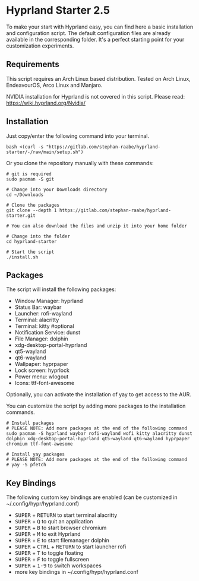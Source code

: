 # Hyprland Starter 2.5

To make your start with Hyprland easy, you can find here a basic installation and configuration script.
The default configuration files are already available in the corresponding folder.
It's a perfect starting point for your customization experiments.

## Requirements

This script requires an Arch Linux based distribution. Tested on Arch Linux, EndeavourOS, Arco Linux and Manjaro.

NVIDIA installation for Hyprland is not covered in this script. Please read: https://wiki.hyprland.org/Nvidia/

## Installation

Just copy/enter the following command into your terminal.

```
bash <(curl -s "https://gitlab.com/stephan-raabe/hyprland-starter/-/raw/main/setup.sh")
```

Or you clone the repository manually with these commands:

```
# git is required
sudo pacman -S git

# Change into your Downloads directory
cd ~/Downloads

# Clone the packages
git clone --depth 1 https://gitlab.com/stephan-raabe/hyprland-starter.git

# You can also download the files and unzip it into your home folder

# Change into the folder
cd hyprland-starter

# Start the script
./install.sh
```

## Packages

The script will install the following packages:

- Window Manager: hyprland 
- Status Bar: waybar 
- Launcher: rofi-wayland 
- Terminal: alacritty 
- Terminal: kitty #optional
- Notification Service: dunst 
- File Manager: dolphin 
- xdg-desktop-portal-hyprland 
- qt5-wayland 
- qt6-wayland 
- Wallpaper: hyprpaper
- Lock screen: hyprlock
- Power menu: wlogout
- Icons: ttf-font-awesome

Optionally, you can activate the installation of yay to get access to the AUR.

You can customize the script by adding more packages to the installation commands.

```
# Install packages 
# PLEASE NOTE: Add more packages at the end of the following command
sudo pacman -S hyprland waybar rofi-wayland wofi kitty alacritty dunst dolphin xdg-desktop-portal-hyprland qt5-wayland qt6-wayland hyprpaper chromium ttf-font-awesome

# Install yay packages
# PLEASE NOTE: Add more packages at the end of the following command
# yay -S pfetch
```

## Key Bindings

The following custom key bindings are enabled (can be customized in ~/.config/hypr/hyprland.conf)

- <kbd>SUPER</kbd> + <kbd>RETURN</kbd> to start terminal alacritty
- <kbd>SUPER</kbd> + <kbd>Q</kbd> to quit an application
- <kbd>SUPER</kbd> + <kbd>B</kbd> to start browser chromium
- <kbd>SUPER</kbd> + <kbd>M</kbd> to exit Hyprland
- <kbd>SUPER</kbd> + <kbd>E</kbd> to start filemanager dolphin
- <kbd>SUPER</kbd></kbd> + <kbd>CTRL</kbd> + <kbd>RETURN</kbd> to start launcher rofi
- <kbd>SUPER</kbd> + <kbd>T</kbd> to toggle floating
- <kbd>SUPER</kbd> + <kbd>F</kbd> to toggle fullscreen
- <kbd>SUPER</kbd> + <kbd>1-9</kbd> to switch workspaces
- more key bindings in ~/.config/hypr/hyprland.conf

